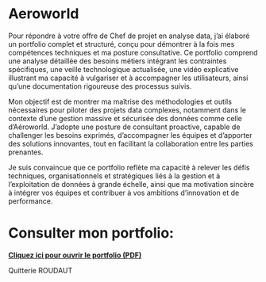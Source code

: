 # Aeroworld
Pour répondre à votre offre de Chef de projet en analyse data, j’ai élaboré un portfolio complet et structuré, conçu pour démontrer à la fois mes compétences techniques et ma posture consultative. Ce portfolio comprend une analyse détaillée des besoins métiers intégrant les contraintes spécifiques, une veille technologique actualisée, une vidéo explicative illustrant ma capacité à vulgariser et à accompagner les utilisateurs, ainsi qu’une documentation rigoureuse des processus suivis.

Mon objectif est de montrer ma maîtrise des méthodologies et outils nécessaires pour piloter des projets data complexes, notamment dans le contexte d’une gestion massive et sécurisée des données comme celle d’Aéroworld. J’adopte une posture de consultant proactive, capable de challenger les besoins exprimés, d’accompagner les équipes et d’apporter des solutions innovantes, tout en facilitant la collaboration entre les parties prenantes.

Je suis convaincue que ce portfolio reflète ma capacité à relever les défis techniques, organisationnels et stratégiques liés à la gestion et à l’exploitation de données à grande échelle, ainsi que ma motivation sincère à intégrer vos équipes et contribuer à vos ambitions d’innovation et de performance.

# Consulter mon portfolio:

[**Cliquez ici pour ouvrir le portfolio (PDF)**](https://github.com/RoudautQ/Aeroworld-/raw/main/Roudaut_Quitterie_Portfolio_062025.pdf)


Quitterie ROUDAUT
